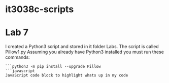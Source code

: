 # it3038c-scripts

Lab 7
========


I created a Python3 script and stored in it folder Labs. The script is called Pillow1.py
Assuming you already have Python3 installed you must run these commands:
```python3 -m pip install --upgrade pip
```python3 -m pip install --upgrade Pillow
```javascript
JavaScript code block to highlight whats up in my code
